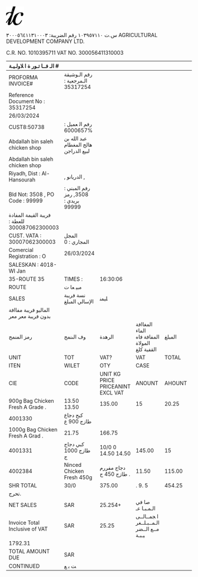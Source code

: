 

![0_image_0.png](0_image_0.png)

ﺱ.ﺕ ١٠٣٩٥٧١١٠ ﺭﻗﻢ ﺍﻟﻀﺮﻳﺒﺔ: ٣٠٠٠٥٦٤١١٣١٠٠٠٣ AGRICULTURAL DEVELOPMENT COMPANY LTD.

C.R. NO. 1010395711 VAT NO. 300056411310003

| ﺍﻟـ ﻓــﺎ ﺗـﻮﺭ ﺓ   ﺍ ﻼﻭﻟـﻴـﺔ   #                                       |                                        |                                        |                                                   |        |        |       |        |
|-----------------------------------------------------------------------|----------------------------------------|----------------------------------------|---------------------------------------------------|--------|--------|-------|--------|
| PROFORMA INVOICE#                                                     | ﺭﻗﻢ ﺍﻟـﻮﺷﻴﻘﺔ ﺍﻟـﻤﺮﺟﻌﻴﺔ : 35317254      |                                        |                                                   |        |        |       |        |
| Reference Document No : 35317254                                      |                                        |                                        |                                                   |        |        |       |        |
| 26/03/2024                                                            |                                        |                                        |                                                   |        |        |       |        |
| CUST8:50738                                                           | ﺭﻓﻢ  ﺍﻟ ﻌﻤﻴﻞ : %6000657                |                                        |                                                   |        |        |       |        |
| Abdallah bin saleh chicken shop                                       | ﻋﺒﺪ ﺍﻟﻠﻪ ﺑﻦ ﻫﺎﻟﺞ ﺍﻟﻤﻐﻄﺎﻡ ﻟﺒﻴﻊ ﺍﻟﺪﺭﺍﺟﻦ  |                                        |                                                   |        |        |       |        |
| Abdallah bin saleh chicken shop                                       |                                        |                                        |                                                   |        |        |       |        |
| Riyadh, Dist : Al-Hansourah                                           | , ﺍﻟﺪﺭﻳﺎﻧﻮ ,                           |                                        |                                                   |        |        |       |        |
| Bld Not: 3508 , PO Code : 99999                                       | ﺭﻓﻢ ﺍﻟﻤﺒﻨﻲ : 3508,   ﺭﻣﺰ ﺑﺮﻳﺪﻱ : 99999 |                                        |                                                   |        |        |       |        |
| ﻓﺮﻳﺒﺔ ﺍﻟﻘﻴﻤﺔ ﺍﻟﻤﻔﺎﺩﺓ ﻟﻠﻌﻄﺔ : 300087062300003                          |                                        |                                        |                                                   |        |        |       |        |
| CUST. VATA : 30007062300003                                           | ﺍﻟﻤﺠﻞ ﺍﻟﻤﺠﺎﺭﻱ : 0                      |                                        |                                                   |        |        |       |        |
| Comercial Registration  :  O                                          | 26/03/2024                             |                                        |                                                   |        |        |       |        |
| SALESKAN       :  4018-WI Jan                                         |                                        |                                        |                                                   |        |        |       |        |
| 35-ROUTE 35                                                           | TIMES   :                              | 16:30:06                               |                                                   |        |        |       |        |
| ROUTE                                                                 | ﻣﺒﻴ ﻌﺎ ﺕ                               |                                        |                                                   |        |        |       |        |
| SALES                                                                 | ﻧﺴﺔ ﻓﺮﻳﺒﺔ ﺍﻹﺳﺎﻟﻲ ﺍﻟﻤﺒﻠﻎ                | ﻠﻴﻤﻨ                                   |                                                   |        |        |       |        |
| ﺍﻟﻤﺎﻟﻴﻮ   ﻓﺮﻳﺒﺔ     ﻣﻔﺎﺍﻓﺔ    ﺑﺪﻭﻥ ﻓﺮﻳﺒﺔ         ﻣﻌﺮ              ﻣﻌﺮ |                                        |                                        |                                                   |        |        |       |        |
| ﺭﻣﺰ  ﺍﻟﻤﻨﻤﺞ                                                           | ﻭﻑ ﺍﻟﯩﻨﻤﺞ                              | ﺍﻟﺮﻫﺪﺓ                                 | ﺍﻟﻤﻐﺎﺍﻓﺔ ﺍﻟﻤﺎﺀ  ﺍﻟﻤﻔﺎﻓﺔ  ﻓﺎﻩ ﺍﻟﻤﻮﻻﺓ  ﺍﻟﻘﻔﻴﺔ   ﻛﻠﻎ | ﺍﻟﻤﺒﻠﻎ |        |       |        |
| UNIT                                                                  | TOT                                    | VAT?                                   | VAT                                               | TOTAL  |        |       |        |
| ITEN                                                                  | WILET                                  | OTY                                    | CASE                                              |        |        |       |        |
| CIE                                                                   | CODE                                   | UNIT  KG   PRICE   PRICEANINT EXCL VAT | ANOUNT                                            | AHOUNT |        |       |        |
| 900g Bag Chicken Fresh A Grade  .                                     | 13.50 13.50                            | 135.00                                 | 15                                                | 20.25  | 155.25 |       |        |
| 4001330                                                               | ﻛﺒﺢ ﺩﺟﺎﻉ ﻃﺎﺯﺝ 900 ﻉ                    |                                        |                                                   |        |        |       |        |
| 1000g Bag Chicken Fresh A Grad   .                                    | 21.75                                  | 166.75                                 |                                                   |        |        |       |        |
| 4001331                                                               | ﻛﺒﻲ ﺩﺟﺎﺝ ﻃﺎﺯﺝ 1000 ﺝ                   | 10/0    0    14.50    14.50            | 145.00                                            | 15     |        |       |        |
| 4002384                                                               | Ninced Chicken Fresh 450g              | ﺩﺟﺎﺝ ﻣﻔﺮﺭﻡ ﻃﺎﺯﺝ 450 ﺝ     .            | 11.50                                             | 115.00 | 15     | 17.25 | 132.25 |
| SHR  TOTAL                                                            | 30/0                                   | 375.00                                 | . 9. 5                                            | 454.25 |        |       |        |
| ﺗﺤﺮﺝ.                                                                 |                                        |                                        |                                                   |        |        |       |        |
| NET SALES                                                             | SAR                                    | 25.254+                                | ﺻﺎ ﻓﻲ   ﺍﻟـﻤـﺒـﺎ ﻋـ                               |        |        |       |        |
| Invoice Total Inclusive of VAT                                        | SAR                                    | 25.25                                  | ﺍ ﺠﻤــﺎﻟــﻰ   ﺍﻟـﻤــﺒـﻠــﻐﺮ  ﻣــﻊ   ﺍﻟــﻀﺮ ﻴـﺒـﺔ  |        |        |       |        |
| 1792.31                                                               |                                        |                                        |                                                   |        |        |       |        |
| TOTAL AMOUNT DUE                                                      | SAR                                    |                                        |                                                   |        |        |       |        |
| CONTINUED                                                             | ﺖ ﺑ ﻊ                                  |                                        |                                                   |        |        |       |        |
